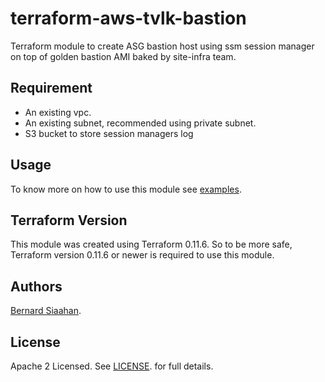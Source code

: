 # terraform-aws-tvlk-bastion #
Terraform module to create ASG bastion host using ssm session manager on top of golden bastion AMI baked by site-infra team.

## Requirement ##
* An existing vpc.
* An existing subnet, recommended using private subnet.
* S3 bucket to store session managers log

## Usage ##
To know more on how to use this module see [examples](examples)\.

## Terraform Version ##
This module was created using Terraform 0.11.6. So to be more safe, Terraform version 0.11.6 or newer is required to use this module.

## Authors ##
[Bernard Siaahan](https://github.com/siahaanbernard)\.

## License ##
Apache 2 Licensed. See [LICENSE](LICENSE)\. for full details.